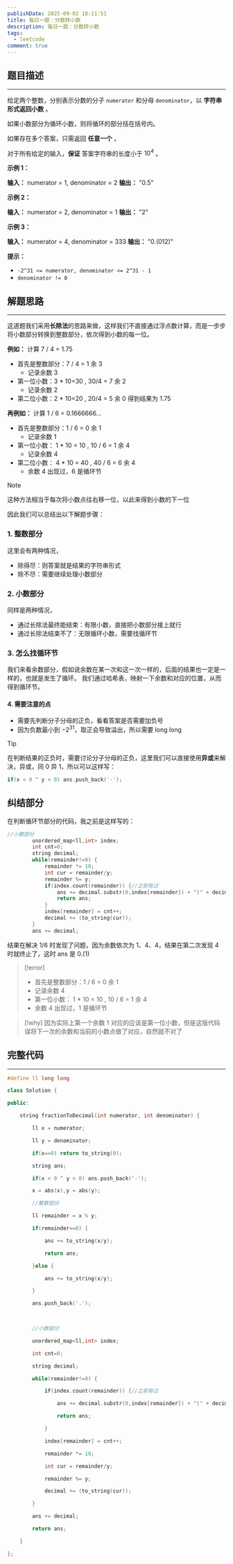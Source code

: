 ```yaml
---
publishDate: 2025-09-02 18:11:51
title: 每日一题：分数转小数
description: 每日一题：分数转小数
tags:
  - leetcode
comment: true
---
```

## 题目描述
---
给定两个整数，分别表示分数的分子 `numerator` 和分母 `denominator`，以 **字符串形式返回小数** 。

如果小数部分为循环小数，则将循环的部分括在括号内。

如果存在多个答案，只需返回 **任意一个** 。

对于所有给定的输入，**保证** 答案字符串的长度小于 $10^4$ 。

**示例 1：**

**输入：** numerator = 1, denominator = 2
**输出：** "0.5"

**示例 2：**

**输入：** numerator = 2, denominator = 1
**输出：** "2"

**示例 3：**

**输入：** numerator = 4, denominator = 333
**输出：** "0.(012)"

**提示：**

- `-2^31 <= numerator, denominator <= 2^31 - 1`
- `denominator != 0`

## 解题思路
---
这道题我们采用**长除法**的思路来做，这样我们不直接通过浮点数计算，而是一步步将小数部分转换到整数部分，依次得到小数的每一位。

**例如：**
计算 7 / 4 = 1.75
- 首先是整数部分：7 / 4 = 1 余 3
	- 记录余数 3
- 第一位小数：3 * 10=30 , 30/4 = 7 余 2
	- 记录余数 2
- 第二位小数：2 * 10=20 , 20/4 = 5 余 0
得到结果为 1.75

**再例如：**
计算 1 / 6 = 0.1666666...
- 首先是整数部分：1 / 6 = 0 余 1
	- 记录余数 1
- 第一位小数： 1 * 10 = 10 , 10 / 6 = 1 余 4
	- 记录余数 4
- 第二位小数： 4 * 10 = 40 , 40 / 6 = 6 余 4
	- 余数 4 出现过，6 是循环节

> [!note]
> 这种方法相当于每次将小数点往右移一位，以此来得到小数的下一位

因此我们可以总结出以下解题步骤：
### 1. 整数部分
这里会有两种情况，
- 除得尽：则答案就是结果的字符串形式
- 除不尽：需要继续处理小数部分
### 2. 小数部分
同样是两种情况，
- 通过长除法最终能结束：有限小数，直接把小数部分接上就行
- 通过长除法结束不了：无限循环小数，需要找循环节
### 3. 怎么找循环节
我们来看余数部分，假如说余数在某一次和这一次一样的，后面的结果也一定是一样的，也就是发生了循环。
我们通过哈希表，映射一下余数和对应的位置，从而得到循环节。
#### 4. 需要注意的点
- 需要先判断分子分母的正负，看看答案是否需要加负号
- 因为负数最小到 $-2^{31}$，取正会导致溢出，所以需要 long long

> [!tip]
> 在判断结果的正负时，需要讨论分子分母的正负，这里我们可以直接使用**异或**来解决，异或，同 0 异 1，所以可以这样写：
> ```cpp
> if(x < 0 ^ y < 0) ans.push_back('-');
> ```

## 纠结部分
在判断循环节部分的代码，我之前是这样写的：
```cpp
//小数部分
        unordered_map<ll,int> index;
        int cnt=0;
        string decimal;
        while(remainder!=0) {
            remainder *= 10;
            int cur = remainder/y;
            remainder %= y;
            if(index.count(remainder)) {//之前有过
                ans += decimal.substr(0,index[remainder]) + "(" + decimal.substr(index[remainder]) + ")";
                return ans;
            }
            index[remainder] = cnt++;
            decimal += (to_string(cur));
        }
        ans += decimal;
```
结果在解决 1/6 时发现了问题，因为余数依次为 1、4、4，结果在第二次发现 4 时就终止了，这时 ans 是 0.(1)

> [!error]
>  - 首先是整数部分：1 / 6 = 0 余 1
>  	- 记录余数 4
>  - 第一位小数： 1 * 10 = 10 , 10 / 6 = 1 余 4
>  	- 余数 4 出现过，1 是循环节


> [!why]
> 因为实际上第一个余数 1 对应的应该是第一位小数，但是这版代码误将下一次的余数和当前的小数点做了对应，自然就不对了

## 完整代码
---
```cpp
#define ll long long

class Solution {

public:

    string fractionToDecimal(int numerator, int denominator) {

        ll x = numerator;

        ll y = denominator;

        if(x==0) return to_string(0);

        string ans;

        if(x < 0 ^ y < 0) ans.push_back('-');

        x = abs(x),y = abs(y);

        //整数部分

        ll remainder = x % y;

        if(remainder==0) {

            ans += to_string(x/y);

            return ans;

        }else {

            ans += to_string(x/y);

        }

        ans.push_back('.');

  

        //小数部分

        unordered_map<ll,int> index;

        int cnt=0;

        string decimal;

        while(remainder!=0) {

            if(index.count(remainder)) {//之前有过

                ans += decimal.substr(0,index[remainder]) + "(" + decimal.substr(index[remainder]) + ")";

                return ans;

            }

            index[remainder] = cnt++;

            remainder *= 10;

            int cur = remainder/y;

            remainder %= y;

            decimal += (to_string(cur));

        }

        ans += decimal;

        return ans;

    }

};
```
